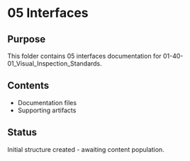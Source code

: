 # 05 Interfaces

## Purpose
This folder contains 05 interfaces documentation for 01-40-01_Visual_Inspection_Standards.

## Contents
- Documentation files
- Supporting artifacts

## Status
Initial structure created - awaiting content population.
